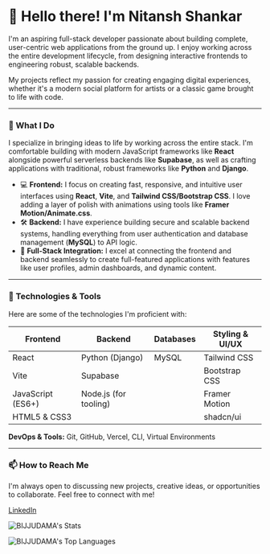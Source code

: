 # 👋 Hello there! I'm Nitansh Shankar

I'm an aspiring full-stack developer passionate about building complete, user-centric web applications from the ground up. I enjoy working across the entire development lifecycle, from designing interactive frontends to engineering robust, scalable backends.

My projects reflect my passion for creating engaging digital experiences, whether it's a modern social platform for artists or a classic game brought to life with code.

---

### 🚀 What I Do

I specialize in bringing ideas to life by working across the entire stack. I'm comfortable building with modern JavaScript frameworks like **React** alongside powerful serverless backends like **Supabase**, as well as crafting applications with traditional, robust frameworks like **Python** and **Django**.

- 💻 **Frontend:** I focus on creating fast, responsive, and intuitive user interfaces using **React**, **Vite**, and **Tailwind CSS/Bootstrap CSS**. I love adding a layer of polish with animations using tools like **Framer Motion/Animate.css**.
- 🛠️ **Backend:** I have experience building secure and scalable backend systems, handling everything from user authentication and database management (**MySQL**) to API logic.
- 🎨 **Full-Stack Integration:** I excel at connecting the frontend and backend seamlessly to create full-featured applications with features like user profiles, admin dashboards, and dynamic content.

---

### 🔧 Technologies & Tools

Here are some of the technologies I'm proficient with:

| Frontend           | Backend                | Databases        | Styling & UI/UX  |
| ------------------ | ---------------------- | ---------------- | -----------------|
| React              | Python (Django)        |  MySQL           | Tailwind CSS     |
| Vite               | Supabase               |                  | Bootstrap CSS    |
| JavaScript (ES6+)  | Node.js (for tooling)  |                  | Framer Motion    |
| HTML5 & CSS3       |                        |                  | shadcn/ui        |

**DevOps & Tools:** Git, GitHub, Vercel, CLI, Virtual Environments

---

### 📫 How to Reach Me

I'm always open to discussing new projects, creative ideas, or opportunities to collaborate. Feel free to connect with me!

[LinkedIn](https://www.linkedin.com/in/shankarnitansh/)

![BIJJUDAMA's Stats](https://github-readme-stats.vercel.app/api?username=BIJJUDAMA&theme=solarized-dark&show_icons=true&hide_border=true&count_private=true)

![BIJJUDAMA's Top Languages](https://github-readme-stats.vercel.app/api/top-langs/?username=BIJJUDAMA&theme=solarized-dark&show_icons=true&hide_border=true&layout=compact&card_width=490)


